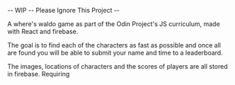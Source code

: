 -- WIP -- Please Ignore This Project --

A where's waldo game as part of the Odin Project's JS curriculum, made with React and firebase.

The goal is to find each of the characters as fast as possible and once all are found you will be able to submit your name and time to a leaderboard.

The images, locations of characters and the scores of players are all stored in firebase. Requiring
